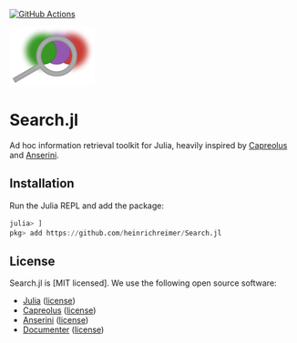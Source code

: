 [![GitHub Actions](https://img.shields.io/github/workflow/status/heinrichreimer/Search.jl/CI?style=flat-square)](https://github.com/heinrichreimer/Search.jl/actions?query=workflow%3ACI)

![Logo](docs/src/assets/logo-small.png)

# Search.jl

Ad hoc information retrieval toolkit for Julia, heavily inspired by [Capreolus](https://github.com/capreolus-ir/capreolus) and [Anserini](https://github.com/castorini/anserini).

## Installation

Run the Julia REPL and add the package:

```julia
julia> ]
pkg> add https://github.com/heinrichreimer/Search.jl
```

## License

Search.jl is [MIT licensed].
We use the following open source software:

- [Julia](https://julialang.org/) ([license](https://github.com/JuliaLang/julia/blob/master/LICENSE.md))
- [Capreolus](https://github.com/capreolus-ir/capreolus) ([license](https://github.com/capreolus-ir/capreolus/blob/master/LICENSE))
- [Anserini](https://github.com/castorini/anserini) ([license](https://apache.org/licenses/LICENSE-2.0))
- [Documenter](https://github.com/JuliaDocs/Documenter.jl) ([license](https://github.com/JuliaDocs/Documenter.jl/blob/master/LICENSE.md))
